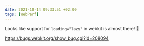 ```yaml
---
date: 2021-10-14 09:33:51 +02:00
tags: [WebPerf]
---
```


Looks like support for `loading="lazy"` in webkit is almost there! 🎉

<https://bugs.webkit.org/show_bug.cgi?id=208094>

